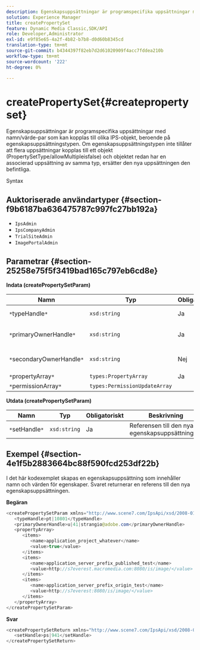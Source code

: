 ```yaml
---
description: Egenskapsuppsättningar är programspecifika uppsättningar med namn/värde-par som kan kopplas till olika IPS-objekt, beroende på egenskapsuppsättningstypen. Om egenskapsuppsättningstypen inte tillåter att flera uppsättningar kopplas till ett objekt (PropertySetType/allowMultipleisfalse) och objektet redan har en associerad uppsättning av samma typ, ersätter den nya uppsättningen den befintliga.
solution: Experience Manager
title: createPropertySet
feature: Dynamic Media Classic,SDK/API
role: Developer,Administrator
exl-id: e9f85e65-4a2f-4b82-b7b8-d0d60b8345cd
translation-type: tm+mt
source-git-commit: b4344397f82eb7d2d61020909f4acc7fddea210b
workflow-type: tm+mt
source-wordcount: '222'
ht-degree: 0%

---
```


# createPropertySet{#createpropertyset}

Egenskapsuppsättningar är programspecifika uppsättningar med namn/värde-par som kan kopplas till olika IPS-objekt, beroende på egenskapsuppsättningstypen. Om egenskapsuppsättningstypen inte tillåter att flera uppsättningar kopplas till ett objekt (PropertySetType/allowMultipleisfalse) och objektet redan har en associerad uppsättning av samma typ, ersätter den nya uppsättningen den befintliga.

Syntax

## Auktoriserade användartyper {#section-f9b6187ba636475787c997fc27bb192a}

* `IpsAdmin`
* `IpsCompanyAdmin`
* `TrialSiteAdmin`
* `ImagePortalAdmin`

## Parametrar {#section-25258e75f5f3419bad165c797eb6cd8e}

**Indata (createPropertySetParam)**

| Namn | Typ | Obligatoriskt | Beskrivning |
|---|---|---|---|
| `*`typeHandle`*` | `xsd:string` | Ja | Referensen till egenskapsuppsättningstypen. |
| `*`primaryOwnerHandle`*` | `xsd:string` | Ja | Referensen till den primära ägaren av egenskapsuppsättningen. |
| `*`secondaryOwnerHandle`*` | `xsd:string` | Nej | Handtaget till den sekundära ägaren av egenskapsuppsättningen. |
| `*`propertyArray`*` | `types:PropertyArray` | Ja | Arrayen med egenskaper. |
| `*`permissionArray`*` | `types:PermissionUpdateArray` |  |  |

**Utdata (createPropertySetParam)**

| Namn | Typ | Obligatoriskt | Beskrivning |
|---|---|---|---|
| `*`setHandle`*` | `xsd:string` | Ja | Referensen till den nya egenskapsuppsättningen. |

## Exempel {#section-4e1f5b2883664bc88f590fcd253df22b}

I det här kodexemplet skapas en egenskapsuppsättning som innehåller namn och värden för egenskaper. Svaret returnerar en referens till den nya egenskapsuppsättningen.

**Begäran**

```java
<createPropertySetParam xmlns="http://www.scene7.com/IpsApi/xsd/2008-01-15">
   <typeHandle>pt|10801</typeHandle>
   <primaryOwnerHandle>u|41|strangio@adobe.com</primaryOwnerHandle>
   <propertyArray>
      <items>
         <name>application_project_whatever</name>
         <value>true</value>
      </items>
      <items>
         <name>application_server_prefix_published_test</name>
         <value>http://s7everest.macromedia.com:8080/is/image/</value>
      </items>
      <items>
         <name>application_server_prefix_origin_test</name>
         <value>http://s7everest:8080/is/image/</value>
      </items>
   </propertyArray>
</createPropertySetParam>
```

**Svar**

```java
<createPropertySetReturn xmlns="http://www.scene7.com/IpsApi/xsd/2008-01-15">
   <setHandle>ps|941</setHandle>
</createPropertySetReturn>
```
